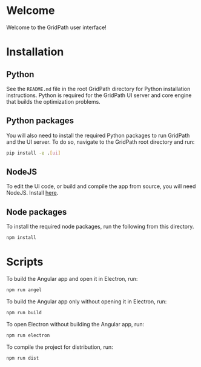 # Welcome

Welcome to the GridPath user interface!

# Installation

## Python
See the `README.md` file in the root GridPath directory for Python 
installation instructions. Python is required for the GridPath UI server and
 core engine that builds the optimization problems.
 
## Python packages
You will also need to install the required Python packages to run GridPath
and the UI server. To do so, navigate to the GridPath root directory and 
run:
```bash
pip install -e .[ui]
```

## NodeJS
To edit the UI code, or build and compile the app from source, you will
need NodeJS. Install [here](https://nodejs.org/en/).

## Node packages
To install the required node packages, run the following from this directory.
```bash
npm install
``` 

# Scripts
To build the Angular app and open it in Electron, run:
```bash
npm run angel
```

To build the Angular app only without opening it in Electron, run:
```bash
npm run build 
```

To open Electron without building the Angular app, run:
```bash
npm run electron
```

To compile the project for distribution, run:
```bash
npm run dist
```
